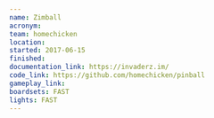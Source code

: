 ```yaml
---
name: Zimball
acronym:
team: homechicken
location:
started: 2017-06-15
finished:
documentation_link: https://invaderz.im/
code_link: https://github.com/homechicken/pinball
gameplay_link:
boardsets: FAST
lights: FAST
---
```


